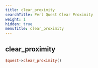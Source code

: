 ```yaml
---
title: clear_proximity
searchTitle: Perl Quest Clear Proximity
weight: 1
hidden: true
menuTitle: clear_proximity
---
```

## clear_proximity
```perl
$quest->clear_proximity()
```